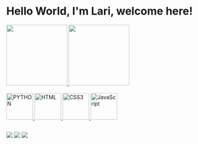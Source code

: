 # Hello World, I'm Lari, welcome here!

<div>
  <a href="https://github.com/withxlari">
  <img height="160em" src="https://github-readme-stats.vercel.app/api?username=withxlari&show_icons=true&theme=synthwave&include_all_commits=true&count_private=true"/>
  <img height="160em" src="https://github-readme-stats.vercel.app/api/top-langs/?username=withxlari&layout=compact&langs_count=6&theme=synthwave"/>
  </div>
    
  <div style=display: inline_block><br>
  <img src="https://cdn.jsdelivr.net/gh/devicons/devicon/icons/python/python-original.svg" width="70" alt="PYTHON">
  <img src="https://cdn.jsdelivr.net/gh/devicons/devicon/icons/html5/html5-original.svg" width="70" alt="HTML">
  <img src="https://cdn.jsdelivr.net/gh/devicons/devicon/icons/css3/css3-original.svg" width="70" alt="CSS3"/>
  <img src="https://cdn.jsdelivr.net/gh/devicons/devicon/icons/javascript/javascript-original.svg" width="70" alt="JavaScript"/>
</div>
  
##

<div> 
  <a href="https://www.instagram.com/withlarix/" target="_blank"><img src="https://img.shields.io/badge/-Instagram-%23E4405F?style=for-the-badge&logo=instagram&logoColor=white" target="_blank"></a>
  <a href = "mailto: vlarissaq265@gmail.com"><img src="https://img.shields.io/badge/-Gmail-%23333?style=for-the-badge&logo=gmail&logoColor=white" target="_blank"></a>
  <a href="https://www.linkedin.com/in/larissavitoriax/" target="_blank"><img src="https://img.shields.io/badge/-LinkedIn-%230077B5?style=for-the-badge&logo=linkedin&logoColor=white" target="_blank"></a> 
</div>
